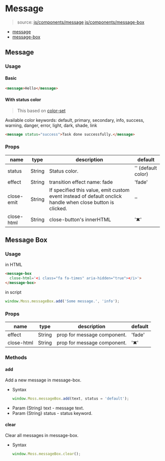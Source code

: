 # Message

> source:
> [js/components/message](../../src/js/components/message.vue)
> [js/components/message-box](../../src/js/components/message-box.vue)

- [message](#message)
- [message-box](#message-box)

## Message

### Usage

#### Basic

```html
<message>Hello</message>
```

#### With status color

> This based on [color-set](color-set.md)

Available color keywords: default, primary, secondary, info, success, warning, danger, error, light, dark, shade, link

```html
<message status="success">Task done successfully.</message>
```

### Props

| name | type | description | default |
| ---- | ---- | ----------- | ------- |
| status | String | Status color. | '' (default color) |
| effect | String | transition effect name: fade | 'fade' |
| close-emit | String | If specified this value, emit custom event instead of default onclick handle when close button is clicked. | '' |
| close-html | String | close-button's innerHTML | '✖' |

## Message Box

### Usage

in HTML

```html
<message-box
  close-html='<i class="fa fa-times" aria-hidden="true"></i>'>
</message-box>
```

in script

```js
window.Moss.messageBox.add('Some message.', 'info');
```

### Props

| name | type | description | default |
| ---- | ---- | ----------- | ------- |
| effect | String | prop for message component. | 'fade' |
| close-html | String | prop for message component. | '✖' |

### Methods

#### add

Add a new message in message-box.

- Syntax
  ```js
  window.Moss.messageBox.add(text, status = 'default');
  ```
- Param {String} text - message text.
- Param {String} status - status keyword.

#### clear

Clear all messages in message-box.

- Syntax
  ```js
  window.Moss.messageBox.clear();
  ```
